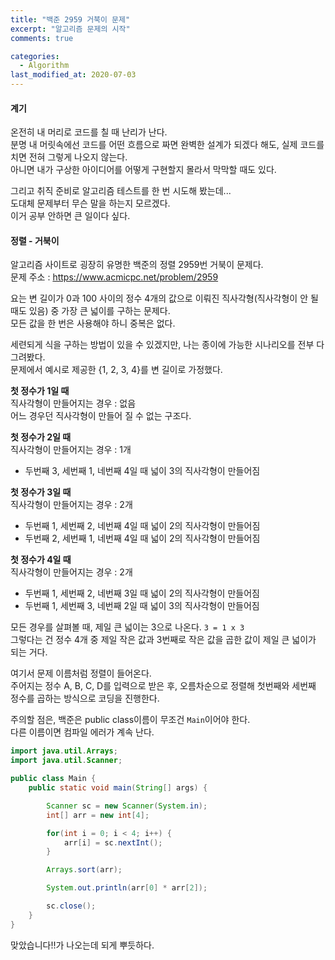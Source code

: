 ```yaml
---
title: "백준 2959 거북이 문제"
excerpt: "알고리즘 문제의 시작"
comments: true

categories:
  - Algorithm
last_modified_at: 2020-07-03
---
```

#### 계기
온전히 내 머리로 코드를 칠 때 난리가 난다.   
분명 내 머릿속에선 코드를 어떤 흐름으로 짜면 완벽한 설계가 되겠다 해도, 실제 코드를 치면 전혀 그렇게 나오지 않는다.   
아니면 내가 구상한 아이디어를 어떻게 구현할지 몰라서 막막할 때도 있다.   

그리고 취직 준비로 알고리즘 테스트를 한 번 시도해 봤는데...   
도대체 문제부터 무슨 말을 하는지 모르겠다.   
이거 공부 안하면 큰 일이다 싶다.   

#### 정렬 - 거북이
알고리즘 사이트로 굉장히 유명한 백준의 정렬 2959번 거북이 문제다.   
문제 주소 : <https://www.acmicpc.net/problem/2959>

요는 변 길이가 0과 100 사이의 정수 4개의 값으로 이뤄진 직사각형(직사각형이 안 될 때도 있음) 중 가장 큰 넓이를 구하는 문제다.   
모든 값을 한 번은 사용해야 하니 중복은 없다.

세련되게 식을 구하는 방법이 있을 수 있겠지만, 나는 종이에 가능한 시나리오를 전부 다 그려봤다.   
문제에서 예시로 제공한 {1, 2, 3, 4}를 변 길이로 가정했다.   

<b>첫 정수가 1일 때</b>   
직사각형이 만들어지는 경우 : 없음   
어느 경우던 직사각형이 만들어 질 수 없는 구조다.   

<b>첫 정수가 2일 때</b>   
직사각형이 만들어지는 경우 : 1개   
* 두번째 3, 세번째 1, 네번째 4일 때 넓이 3의 직사각형이 만들어짐

<b>첫 정수가 3일 때</b>   
직사각형이 만들어지는 경우 : 2개  
* 두번째 1, 세번째 2, 네번째 4일 때 넓이 2의 직사각형이 만들어짐
* 두번째 2, 세번째 1, 네번째 4일 때 넓이 2의 직사각형이 만들어짐

<b>첫 정수가 4일 때</b>   
직사각형이 만들어지는 경우 : 2개
* 두번째 1, 세번째 2, 네번째 3일 때 넓이 2의 직사각형이 만들어짐
* 두번째 1, 세번째 3, 네번째 2일 때 넓이 3의 직사각형이 만들어짐

모든 경우를 살펴볼 때, 제일 큰 넓이는 3으로 나온다. `3 = 1 x 3`   
그렇다는 건 정수 4개 중 제일 작은 값과 3번째로 작은 값을 곱한 값이 제일 큰 넓이가 되는 거다.

여기서 문제 이름처럼 정렬이 들어온다.   
주어지는 정수 A, B, C, D를 입력으로 받은 후, 오름차순으로 정렬해 첫번째와 세번째 정수를 곱하는 방식으로 코딩을 진행한다.   

주의할 점은, 백준은 public class이름이 무조건 `Main`이어야 한다.   
다른 이름이면 컴파일 에러가 계속 난다.   

```java
import java.util.Arrays;
import java.util.Scanner;

public class Main {
	public static void main(String[] args) {

		Scanner sc = new Scanner(System.in);
		int[] arr = new int[4];

		for(int i = 0; i < 4; i++) {
			arr[i] = sc.nextInt();
		}

		Arrays.sort(arr);		

		System.out.println(arr[0] * arr[2]);

        sc.close();
	}
}
```

맞았습니다!!가 나오는데 되게 뿌듯하다.   
